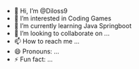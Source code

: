 - 👋 Hi, I’m @Diloss9
- 👀 I’m interested in Coding Games 
- 🌱 I’m currently learning Java Springboot 
- 💞️ I’m looking to collaborate on ...
- 📫 How to reach me ...
- 😄 Pronouns: ...
- ⚡ Fun fact: ...

<!---
Diloss9/Diloss9 is a ✨ special ✨ repository because its `README.md` (this file) appears on your GitHub profile.
You can click the Preview link to take a look at your changes.
--->
